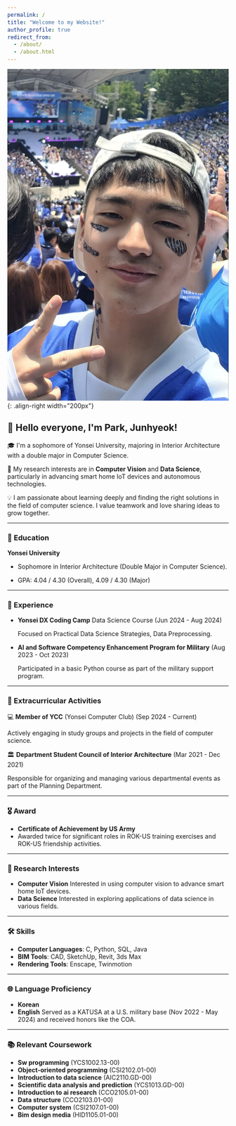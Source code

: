 ```yaml
---
permalink: /
title: "Welcome to my Website!"
author_profile: true
redirect_from: 
  - /about/
  - /about.html
---
```

![Illustration of combining vision and language modalities](/images/park2.jpg){: .align-right width="200px"}

## 👋 Hello everyone, I'm Park, Junhyeok!

🎓 I'm a sophomore of Yonsei University, majoring in Interior Architecture with a double major in Computer Science.

📖 My research interests are in **Computer Vision** and **Data Science**, particularly in advancing smart home IoT devices and autonomous technologies.

💡 I am passionate about learning deeply and finding the right solutions in the field of computer science. I value teamwork and love sharing ideas to grow together.

------

### 🏅 Education

**Yonsei University**
  
- Sophomore in Interior Architecture (Double Major in Computer Science).
  
- GPA: 4.04 / 4.30 (Overall), 4.09 / 4.30 (Major)

------

### 💼 Experience

- **Yonsei DX Coding Camp** Data Science Course (Jun 2024 - Aug 2024)

  Focused on Practical Data Science Strategies, Data Preprocessing.
  
- **AI and Software Competency Enhancement Program for Military** (Aug 2023 - Oct 2023)
  
  Participated in a basic Python course as part of the military support program.

------

### 🏫 Extracurricular Activities

💻 **Member of YCC** (Yonsei Computer Club) (Sep 2024 - Current)

Actively engaging in study groups and projects in the field of computer science.

🏛️ **Department Student Council of Interior Architecture** (Mar 2021 - Dec 2021)

Responsible for organizing and managing various departmental events as part of the Planning Department.

------

### 🎖️ Award

- **Certificate of Achievement by US Army**
- 
  Awarded twice for significant roles in ROK-US training exercises and ROK-US friendship activities.

------

### 🔬 Research Interests

- **Computer Vision**
  Interested in using computer vision to advance smart home IoT devices.
- **Data Science**
  Interested in exploring applications of data science in various fields.

------

### 🛠️ Skills

- **Computer Languages**: C, Python, SQL, Java
- **BIM Tools**: CAD, SketchUp, Revit, 3ds Max
- **Rendering Tools**: Enscape, Twinmotion

------

### 🌐 Language Proficiency

- **Korean** 
- **English**
  Served as a KATUSA at a U.S. military base (Nov 2022 - May 2024) and received honors like the COA.

------

### 📚 Relevant Coursework

- **Sw programming** (YCS1002.13-00)
- **Object-oriented programming** (CSI2102.01-00)
- **Introduction to data science** (AIC2110.GD-00)
- **Scientific data analysis and prediction** (YCS1013.GD-00)
- **Introduction to ai research** (CCO2105.01-00)
- **Data structure** (CCO2103.01-00)
- **Computer system** (CSI2107.01-00)
- **Bim design media** (HID1105.01-00)

